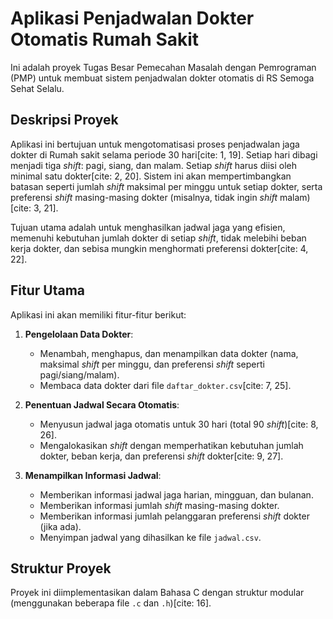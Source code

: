 # Aplikasi Penjadwalan Dokter Otomatis Rumah Sakit

Ini adalah proyek Tugas Besar Pemecahan Masalah dengan Pemrograman (PMP) untuk membuat sistem penjadwalan dokter otomatis di RS Semoga Sehat Selalu.

## Deskripsi Proyek

Aplikasi ini bertujuan untuk mengotomatisasi proses penjadwalan jaga dokter di Rumah sakit selama periode 30 hari[cite: 1, 19]. Setiap hari dibagi menjadi tiga *shift*: pagi, siang, dan malam. Setiap *shift* harus diisi oleh minimal satu dokter[cite: 2, 20]. Sistem ini akan mempertimbangkan batasan seperti jumlah *shift* maksimal per minggu untuk setiap dokter, serta preferensi *shift* masing-masing dokter (misalnya, tidak ingin *shift* malam)[cite: 3, 21].

Tujuan utama adalah untuk menghasilkan jadwal jaga yang efisien, memenuhi kebutuhan jumlah dokter di setiap *shift*, tidak melebihi beban kerja dokter, dan sebisa mungkin menghormati preferensi dokter[cite: 4, 22].

## Fitur Utama

Aplikasi ini akan memiliki fitur-fitur berikut:

1.  **Pengelolaan Data Dokter**:
    * Menambah, menghapus, dan menampilkan data dokter (nama, maksimal *shift* per minggu, dan preferensi *shift* seperti pagi/siang/malam).
    * Membaca data dokter dari file `daftar_dokter.csv`[cite: 7, 25].

2.  **Penentuan Jadwal Secara Otomatis**:
    * Menyusun jadwal jaga otomatis untuk 30 hari (total 90 *shift*)[cite: 8, 26].
    * Mengalokasikan *shift* dengan memperhatikan kebutuhan jumlah dokter, beban kerja, dan preferensi *shift* dokter[cite: 9, 27].

3.  **Menampilkan Informasi Jadwal**:
    * Memberikan informasi jadwal jaga harian, mingguan, dan bulanan.
    * Memberikan informasi jumlah *shift* masing-masing dokter.
    * Memberikan informasi jumlah pelanggaran preferensi *shift* dokter (jika ada).
    * Menyimpan jadwal yang dihasilkan ke file `jadwal.csv`.

## Struktur Proyek

Proyek ini diimplementasikan dalam Bahasa C dengan struktur modular (menggunakan beberapa file `.c` dan `.h`)[cite: 16].